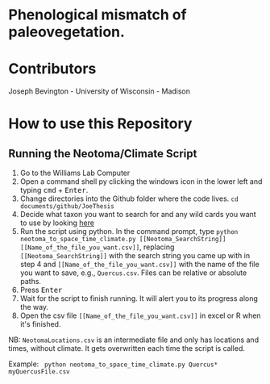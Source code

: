 # Phenological mismatch of paleovegetation.

# Contributors

Joseph Bevington - University of Wisconsin - Madison

# How to use this Repository

## Running the Neotoma/Climate Script
1.  Go to the Williams Lab Computer 
2.  Open a command shell py clicking the windows icon in the lower left and typing <kbd>cmd</kbd> + <kbd>Enter</kbd>.
3.  Change directories into the Github folder where the code lives. ```cd documents/github/JoeThesis```
4.  Decide what taxon you want to search for and any wild cards you want to use by looking [here](http://api.neotomadb.org/doc/use)
5.  Run the script using python. In the command prompt, type ```python neotoma_to_space_time_climate.py [[Neotoma_SearchString]] [[Name_of_the_file_you_want.csv]]```, replacing ```[[Neotoma_SearchString]]``` with the search string you came up with in step 4 and ```[[Name_of_the_file_you_want.csv]]``` with the name of the file you want to save, e.g., ```Quercus.csv```.  Files can be relative or absolute paths.
6.  Press <kbd>Enter</kbd>
7.  Wait for the script to finish running. It will alert you to its progress along the way.
8.  Open the csv file ```[[Name_of_the_file_you_want.csv]]``` in excel or R when it's finished. 

NB: ```NeotomaLocations.csv``` is an intermediate file and only has locations and times, without climate. It gets overwritten each time the script is called.


Example:
``` python neotoma_to_space_time_climate.py Quercus* myQuercusFile.csv```
